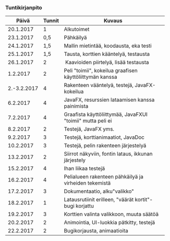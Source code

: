 ### Tuntikirjanpito
Päivä | Tunnit | Kuvaus
--------------- | ----- | ------
20.1.2017 | 1 | Alkutoimet
23.1.2017 | 0,5 | Pähkäilyä
24.1.2017 | 1,5 | Mallin mietintää, koodausta, eka testi
25.1.2017 | 1,5 | Tausta, korttien kääntelyä, testausta
26.1.2017 | 2 | Kaavioiden piirtelyä, lisää testausta
1.2.2017 | 2 | Peli "toimii", kokeilua graafisen käyttöliittymän kanssa
2.-3.2.2017 | 4 | Rakenteen vääntelyä, testejä, JavaFX-kokeilua
6.2.2017 | 4 | JavaFX, resurssien lataamisen kanssa painimista
7.2.2017 | 4 | Graafista käyttöliittymää, JavaFXUI "toimii" mutta peli ei
8.2.2017 | 2 | Testejä, JavaFX yms.
9.2.2017 | 3 | Testejä, korttianimaatiot, JavaDoc
10.2.2017 | 3 | Testejä, pelin rakenteen järjestelyä
13.2.2017 | 2 | Siirrot näkyviin, fontin lataus, ikkunan järjestely
15.2.2017 | 4 | Ihan liikaa testejä
16.2.2017 | 4 | Pelialueen rakenteen pähkäilyä ja virheiden tekemistä
17.2.2017 | 3 | Dokumentaatio, alku"valikko"
18.2.2017 | 1 | Latausrutiinit erilleen, "väärät kortit"-bugi korjattu
19.2.2017 | 3 | Korttien valinta valikkoon, muuta säätöä
20.2.2017 | 2 | Animointia, UI-luokkia pätkitty, testejä
22.2.2017 | 2 | Bugikorjausta, animaatioita
